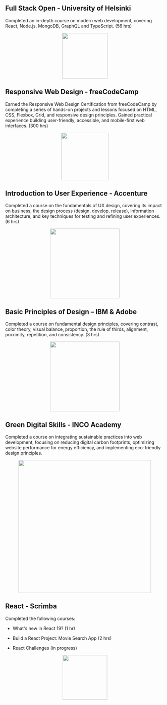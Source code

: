 ## Full Stack Open - University of Helsinki

Completed an in-depth course on modern web development, covering React, Node.js, MongoDB, GraphQL and TypeScript. (56 hrs)

<div align="center">
<img width="144" src="https://assets-sigma-black.vercel.app/university-of-helsinki--full-stack-open.svg">
</div>

## Responsive Web Design - freeCodeCamp

Earned the Responsive Web Design Certification from freeCodeCamp by completing a series of hands-on projects and lessons focused on HTML, CSS, Flexbox, Grid, and responsive design principles. Gained practical experience building user-friendly, accessible, and mobile-first web interfaces. (300 hrs)

<div align="center">
<img width="150" src="https://assets-sigma-black.vercel.app/freecodecamp--responsive-web-design.svg">
</div>

## Introduction to User Experience - Accenture

Completed a course on the fundamentals of UX design, covering its impact on business, the design process (design, develop, release), information architecture, and key techniques for testing and refining user experiences. (6 hrs)

<div align="center">
<img width="220" src="https://assets-sigma-black.vercel.app/accenture--introduction-to-user-experience.png">
</div>

## Basic Principles of Design – IBM & Adobe

Completed a course on fundamental design principles, covering contrast, color theory, visual balance, proportion, the rule of thirds, alignment, proximity, repetition, and consistency. (3 hrs)

<div align="center">
<img width="220" src="https://higherlogicdownload.s3.amazonaws.com/IMWUC/UploadedImages/fpyxKIURNKwvpDbDUmCA_basic-principles-of-design%20(1).png">
</div>

## Green Digital Skills - INCO Academy

Completed a course on integrating sustainable practices into web development, focusing on reducing digital carbon footprints, optimizing website performance for energy efficiency, and implementing eco-friendly design principles.

<div align="center">
<img width="420" src="https://static.wixstatic.com/media/e37d76_2de1428cf5d24bada0a6847fe117200d~mv2.png/v1/fill/w_1200,h_630,al_c/e37d76_2de1428cf5d24bada0a6847fe117200d~mv2.png">
</div>

## React - Scrimba

Completed the following courses:

- What's new in React 19? (1 hr)
- Build a React Project: Movie Search App (2 hrs)

- React Challenges (in progress)

<div align="center">
<img width="141" src="https://pbs.twimg.com/profile_images/1790400990161567744/KY1XZp9o_400x400.jpg">
</div>
